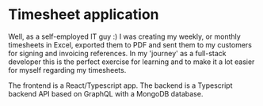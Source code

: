 # Timesheet application

Well, as a self-employed IT guy :) I was creating my weekly, or monthly timesheets in Excel, exported them to PDF and sent them to my customers for signing and invoicing references.
In my 'journey' as a full-stack developer this is the perfect exercise for learning and to make it a lot easier for myself regarding my timesheets.

The frontend is a React/Typescript app.
The backend is a Typescript backend API based on GraphQL with a MongoDB database.